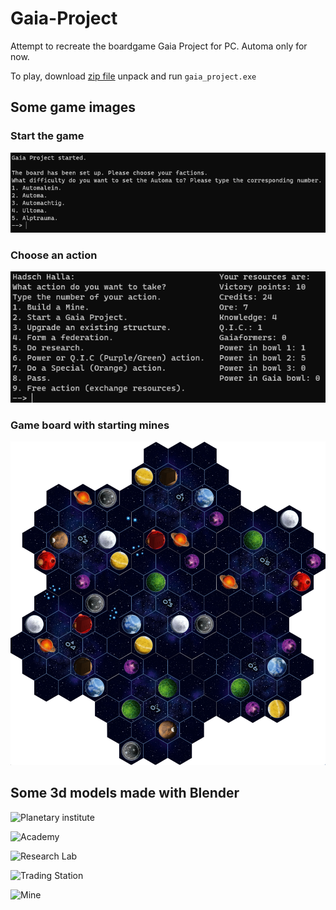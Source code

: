 # Gaia-Project
Attempt to recreate the boardgame Gaia Project for PC. Automa only for now.

To play, download [zip file](https://github.com/Seawolf159/Gaia-Project/releases/download/v0.1.0-alpha/gaia_project.zip) unpack and run `gaia_project.exe`

## Some game images

### Start the game
![Start of the game](https://github.com/Seawolf159/Gaia-Project/blob/master/Images/Github%20Images/Start%20of%20the%20game.png)

### Choose an action
![Choosing an action](https://github.com/Seawolf159/Gaia-Project/blob/master/Images/Github%20Images/Choosing%20an%20action.png)

### Game board with starting mines
![Game board with starting mines](https://github.com/Seawolf159/Gaia-Project/blob/master/Images/Github%20Images/Game%20board%20with%20starting%20mines.png)

## Some 3d models made with Blender
![Planetary institute](https://github.com/Seawolf159/Gaia-Project/blob/master/Images/Raw%20renders/Planetary%20Institute.png)

![Academy](https://github.com/Seawolf159/Gaia-Project/blob/master/Images/Raw%20renders/Academy.png)

![Research Lab](https://github.com/Seawolf159/Gaia-Project/blob/master/Images/Raw%20renders/Research%20Lab.png)

![Trading Station](https://github.com/Seawolf159/Gaia-Project/blob/master/Images/Raw%20renders/Trading%20Station.png)

![Mine](https://github.com/Seawolf159/Gaia-Project/blob/master/Images/Raw%20renders/mine.png)
